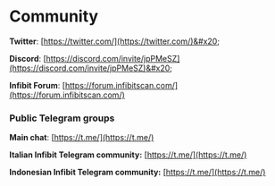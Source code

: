 # Community

**Twitter**: [https://twitter.com/](https://twitter.com/)&#x20;

**Discord**: [https://discord.com/invite/jpPMeSZ](https://discord.com/invite/jpPMeSZ)&#x20;

**Infibit Forum**: [https://forum.infibitscan.com/](https://forum.infibitscan.com/)

### Public Telegram groups

**Main chat**: [https://t.me/](https://t.me/)

<!-- **Infibit announcements group**: [https://t.me/FuseAnnouncements](https://t.me/FuseAnnouncements) -->

<!-- **Infibit Cash group**: [https://t.me/infibitcash](https://t.me/infibitcash) -->

<!-- **TLChainSwap group**: [https://t.me/infibitswap](https://t.me/infibitswap) -->

<!-- **Infibit NFTs**: [https://t.me/fuseNFTs](https://t.me/fuseNFTs)&#x20; -->

**Italian Infibit Telegram community:** [https://t.me/](https://t.me/)

**Indonesian Infibit Telegram community:** [https://t.me/](https://t.me/)

